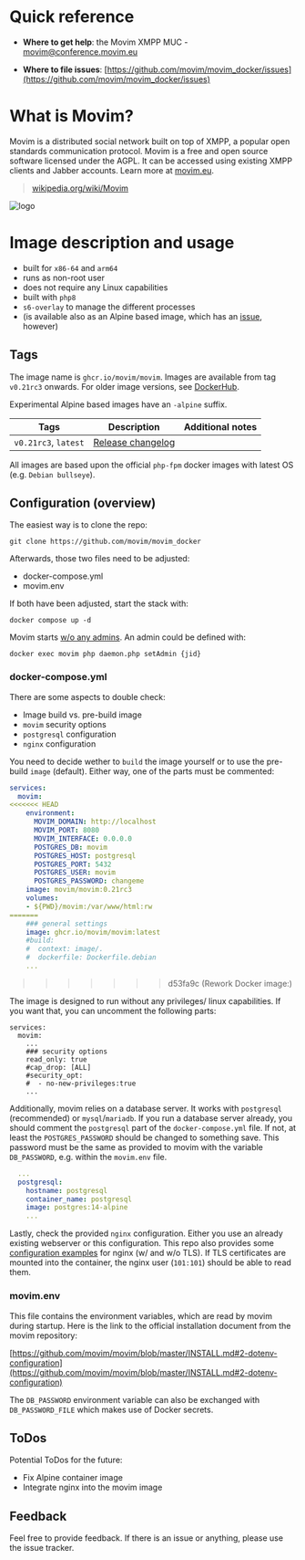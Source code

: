# Quick reference

-	**Where to get help**:
	the Movim XMPP MUC - movim@conference.movim.eu

-	**Where to file issues**:
	[https://github.com/movim/movim_docker/issues](https://github.com/movim/movim_docker/issues)

# What is Movim?

Movim is a distributed social network built on top of XMPP, a popular open standards communication protocol. Movim is a free and open source software licensed under the AGPL. It can be accessed using existing XMPP clients and Jabber accounts. Learn more at [movim.eu](https://movim.eu/).

> [wikipedia.org/wiki/Movim](https://en.wikipedia.org/wiki/Movim)

![logo](https://upload.wikimedia.org/wikipedia/commons/thumb/e/e8/Movim-logo.svg/354px-Movim-logo.svg.png)

# Image description and usage

* built for `x86-64` and `arm64`
* runs as non-root user
* does not require any Linux capabilities
* built with `php8`
* `s6-overlay` to manage the different processes
* (is available also as an Alpine based image, which has an [issue](https://github.com/sando38/movim/issues/1), however)

## Tags

The image name is `ghcr.io/movim/movim`. Images are available from tag `v0.21rc3` onwards. For older image versions, see [DockerHub](https://hub.docker.com/r/movim/movim).

Experimental Alpine based images have an `-alpine` suffix.

| Tags  | Description  | Additional notes  |
| ------------ | ------------ | ------------ |
| `v0.21rc3`, `latest`  | [Release changelog](https://github.com/movim/movim/blob/master/CHANGELOG.md)  |   |

All images are based upon the official `php-fpm` docker images with latest OS (e.g. `Debian bullseye`).

## Configuration (overview)

The easiest way is to clone the repo:

    git clone https://github.com/movim/movim_docker

Afterwards, those two files need to be adjusted:

* docker-compose.yml
* movim.env

If both have been adjusted, start the stack with:

    docker compose up -d

Movim starts [w/o any admins](https://github.com/movim/movim/blob/master/INSTALL.md#5-admin-panel). An admin could be defined with:

    docker exec movim php daemon.php setAdmin {jid}

### docker-compose.yml

There are some aspects to double check:

* Image build vs. pre-build image
* `movim` security options
* `postgresql` configuration
* `nginx` configuration

You need to decide wether to `build` the image yourself or to use the pre-build `image` (default). Either way, one of the parts must be commented:

```yml
services:
  movim:
<<<<<<< HEAD
    environment:
      MOVIM_DOMAIN: http://localhost
      MOVIM_PORT: 8080
      MOVIM_INTERFACE: 0.0.0.0
      POSTGRES_DB: movim
      POSTGRES_HOST: postgresql
      POSTGRES_PORT: 5432
      POSTGRES_USER: movim
      POSTGRES_PASSWORD: changeme
    image: movim/movim:0.21rc3
    volumes:
    - ${PWD}/movim:/var/www/html:rw
=======
    ### general settings
    image: ghcr.io/movim/movim:latest
    #build:
    #  context: image/.
    #  dockerfile: Dockerfile.debian
    ...
```
>>>>>>> d53fa9c (Rework Docker image:)

The image is designed to run without any privileges/ linux capabilities. If you want that, you can uncomment the following parts:

```
services:
  movim:
    ...
    ### security options
    read_only: true
    #cap_drop: [ALL]
    #security_opt:
    #  - no-new-privileges:true
    ...
```

Additionally, movim relies on a database server. It works with `postgresql` (recommended) or `mysql`/`mariadb`. If you run a database server already, you should comment the `postgresql` part of the `docker-compose.yml` file. If not, at least the `POSTGRES_PASSWORD` should be changed to something save. This password must be the same as provided to movim with the variable `DB_PASSWORD`, e.g. within the `movim.env` file.

```yml
  ...
  postgresql:
    hostname: postgresql
    container_name: postgresql
    image: postgres:14-alpine
    ...
```

Lastly, check the provided `nginx` configuration. Either you use an already existing webserver or this configuration. This repo also provides some [configuration examples](appdata/nginx) for nginx (w/ and w/o TLS). If TLS certificates are mounted into the container, the nginx user (`101:101`) should be able to read them.

### movim.env

This file contains the environment variables, which are read by movim during startup. Here is the link to the official installation document from the movim repository:

[https://github.com/movim/movim/blob/master/INSTALL.md#2-dotenv-configuration](https://github.com/movim/movim/blob/master/INSTALL.md#2-dotenv-configuration)

The `DB_PASSWORD` environment variable can also be exchanged with `DB_PASSWORD_FILE` which makes use of Docker secrets.

## ToDos

Potential ToDos for the future:

* Fix Alpine container image
* Integrate nginx into the movim image

## Feedback

Feel free to provide feedback. If there is an issue or anything, please use the issue tracker.
